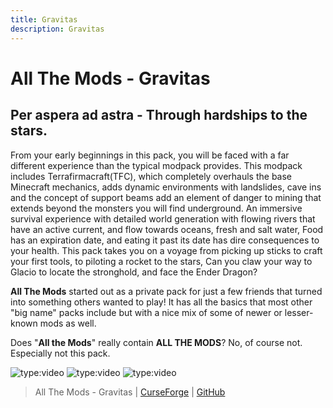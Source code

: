 ```yaml
---
title: Gravitas
description: Gravitas
---
```


# All The Mods - Gravitas

## Per aspera ad astra - Through hardships to the stars.

From your early beginnings in this pack, you will be faced with a far different experience than the typical modpack provides. This modpack includes Terrafirmacraft(TFC), which completely overhauls the base Minecraft mechanics, adds dynamic environments with landslides, cave ins and the concept of support beams add an element of danger to mining that extends beyond the monsters you will find underground. An immersive survival experience with detailed world generation with flowing rivers that have an active current, and flow towards oceans, fresh and salt water, Food has an expiration date, and eating it past its date has dire consequences to your health. This pack takes you on a voyage from picking up sticks to craft your first tools, to piloting a rocket to the stars, Can you claw your way to Glacio to locate the stronghold, and face the Ender Dragon?

**All The Mods** started out as a private pack for just a few friends that turned into something others wanted to play! It has all the basics that most other "big name" packs include but with a nice mix of some of newer or lesser-known mods as well.

Does "**All the Mods**" really contain **ALL THE MODS**? No, of course not. Especially not this pack.

![type:video](https://youtube.com/embed/jc9TdnvUcJw)
![type:video](https://youtube.com/embed/6wEDmx0WMuQ)
![type:video](https://youtube.com/embed/Sgx2U7wykMs)

> All The Mods - Gravitas | [CurseForge](https://legacy.curseforge.com/minecraft/modpacks/all-the-mods-gravitas) | [GitHub](https://github.com/AllTheMods/tfc)
